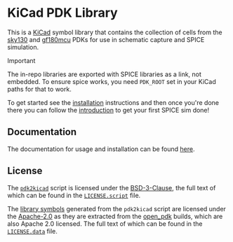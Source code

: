 # KiCad PDK Library

This is a [KiCad] symbol library that contains the collection of cells from the [sky130] and [gf180mcu] PDKs for use in schematic capture and SPICE simulation.


> [!IMPORTANT]
> The in-repo libraries are exported with SPICE libraries as a link, not embedded. To ensure spice works, you need `PDK_ROOT` set in your KiCad paths for that to work.

To get started see the [installation](./docs/install.md) instructions and then once you're done there you can follow the [introduction](./docs/intro.md) to get your first SPICE sim done!

## Documentation

The documentation for usage and installation can be found [here](./docs/index.md).

## License

The [`pdk2kicad`](./contrib/pdk2kicad.py) script is licensed under the [BSD-3-Clause](https://spdx.org/licenses/BSD-3-Clause.html), the full text of which can be found in the [`LICENSE.script`](./LICENSE.script) file.

The [library symbols](./symbols/) generated from the `pdk2kicad` script are licensed under the [Apache-2.0](https://spdx.org/licenses/Apache-2.0.html) as they are extracted from the [open_pdk] builds, which are also Apache 2.0 licensed. The full text of which can be found in the [`LICENSE.data`](./LICENSE.data) file.


[KiCad]: https://www.kicad.org/
[sky130]: https://skywater-pdk.readthedocs.io/en/main/
[gf180mcu]: https://gf180mcu-pdk.readthedocs.io/en/latest/
[open_pdk]: https://github.com/RTimothyEdwards/open_pdks
[volare]: https://github.com/efabless/volare
[PCM]: https://www.kicad.org/pcm/
